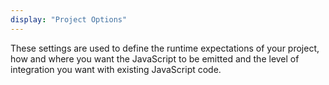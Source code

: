 ```yaml
---
display: "Project Options"
---
```


These settings are used to define the runtime expectations of your project, how and where you want the JavaScript to be emitted and the level of integration you want with existing JavaScript code.
